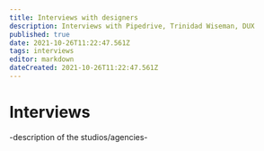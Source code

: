```yaml
---
title: Interviews with designers
description: Interviews with Pipedrive, Trinidad Wiseman, DUX
published: true
date: 2021-10-26T11:22:47.561Z
tags: interviews
editor: markdown
dateCreated: 2021-10-26T11:22:47.561Z
---
```


# Interviews
-description of the studios/agencies-